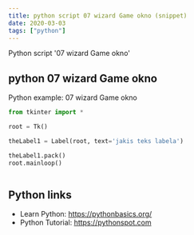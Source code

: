 ```yaml
---
title: python script 07 wizard Game okno (snippet)
date: 2020-03-03
tags: ["python"]
---
```

Python script '07 wizard Game okno'


## python 07 wizard Game okno

Python example: 07 wizard Game okno

```python
from tkinter import *

root = Tk()

theLabel1 = Label(root, text='jakis teks labela')

theLabel1.pack()
root.mainloop()



```

## Python links

- Learn Python: https://pythonbasics.org/
- Python Tutorial: https://pythonspot.com

